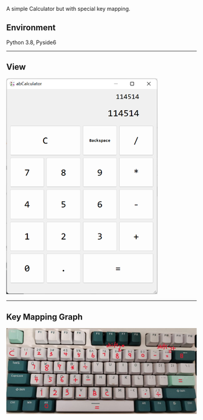 A simple Calculator but with special key mapping.

## Environment

Python 3.8, Pyside6

---

## View

<img src="Resource/Image/view.png" width=400/>

---

## Key Mapping Graph

<img src="Resource/Image/Keyboard.jpg" width=800/>
